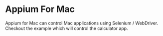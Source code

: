 Appium For Mac
===============================

Appium for Mac can control Mac applications using Selenium / WebDriver. Checkout the example which will control the calculator app.
